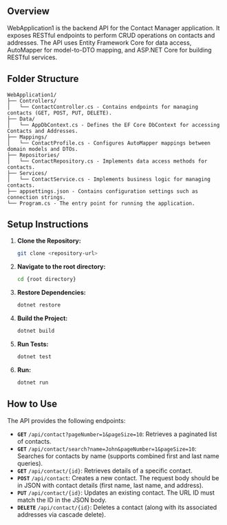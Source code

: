 ## Overview

WebApplication1 is the backend API for the Contact Manager application. It exposes RESTful endpoints to perform CRUD operations on contacts and addresses. The API uses Entity Framework Core for data access, AutoMapper for model-to-DTO mapping, and ASP.NET Core for building RESTful services.

## Folder Structure
```
WebApplication1/
├── Controllers/
│   └── ContactController.cs - Contains endpoints for managing contacts (GET, POST, PUT, DELETE).
├── Data/
│   └── AppDbContext.cs - Defines the EF Core DbContext for accessing Contacts and Addresses.
├── Mappings/
│   └── ContactProfile.cs - Configures AutoMapper mappings between domain models and DTOs.
├── Repositories/
│   └── ContactRepository.cs - Implements data access methods for contacts.
├── Services/
│   └── ContactService.cs - Implements business logic for managing contacts.
├── appsettings.json - Contains configuration settings such as connection strings.
└── Program.cs - The entry point for running the application.
```

## Setup Instructions

1. **Clone the Repository:**  
   ```bash
   git clone <repository-url>

2. **Navigate to the root directory:**  
   ```bash
   cd {root directory}

3. **Restore Dependencies:**  
   ```bash
   dotnet restore

4. **Build the Project:**  
   ```bash
   dotnet build

5. **Run Tests:**  
   ```bash
   dotnet test

6. **Run:**  
   ```bash
   dotnet run

## How to Use

The API provides the following endpoints:

*   **`GET`** `/api/contact?pageNumber=1&pageSize=10`: Retrieves a paginated list of contacts.
*   **`GET`** `/api/contact/search?name=John&pageNumber=1&pageSize=10`: Searches for contacts by name (supports combined first and last name queries).
*   **`GET`** `/api/contact/{id}`: Retrieves details of a specific contact.
*   **`POST`** `/api/contact`: Creates a new contact. The request body should be in JSON with contact details (first name, last name, and address).
*   **`PUT`** `/api/contact/{id}`: Updates an existing contact. The URL ID must match the ID in the JSON body.
*   **`DELETE`** `/api/contact/{id}`: Deletes a contact (along with its associated addresses via cascade delete).